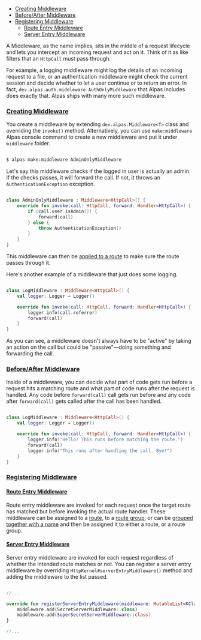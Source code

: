 - [Creating Middleware](#creating-middleware)
- [Before/After Middleware](#before-after)
- [Registering Middleware](#registering-middleware)
    - [Route Entry Middleware](#route-entry-middleware)
    - [Server Entry Middleware](#server-entry-middleware)

A Middleware, as the name implies, sits in the middle of a request lifecycle and lets you intercept an
incoming request and act on it. Think of it as like filters that an `HttpCall` must pass through. 

For example, a logging middleware might log the details of an incoming request to a file, or an authentication
middleware might check the current session and decide whether to let a user continue or to return an error.
In fact, `dev.alpas.auth.middleware.AuthOnlyMiddleware` that Alpas includes does exactly that. Alpas
ships with many more such middleware.

<a name="creating-middleware"></a>
### [Creating Middleware](#creating-middleware)

You create a middleware by extending `dev.alpas.Middleware<T>` class and overriding the `invoke()` method.
Alternatively, you can use `make:middleware` Alpas console command to create a new middleware and put
it under `middleware` folder.

```bash

$ alpas make:middleware AdminOnlyMiddleware

```

Let's say this middleware checks if the logged in user is actually an admin. If the checks passes,
it will forward the call. If not, it throws an `AuthenticationException` exception.

<span class="line-numbers" data-start="8" data-file="middleware/AdminOnlyMiddleware.kt">

```kotlin

class AdminOnlyMiddleware : Middleware<HttpCall>() {
    override fun invoke(call: HttpCall, forward: Handler<HttpCall>) {
        if (call.user.isAdmin()) {
            forward(call)
        } else {
            throw AuthenticationException()
        }
    }
}

```

</span>

This middleware can then be [applied to a route](/docs/routing#route-middleware) to make sure the route
passes through it.

Here's another example of a middleware that just does some logging.

<span class="line-numbers" data-start="7" data-file="middleware/LogMiddleware.kt">

```kotlin

class LogMiddleware : Middleware<HttpCall>() {
    val logger: Logger = Logger()

    override fun invoke(call: HttpCall, forward: Handler<HttpCall>) {
        logger.info(call.referrer)
        forward(call)
    }
}

```

</span>

As you can see, a middleware doesn't always have to be "active" by taking an action on the call
but could be "passive"—doing something and forwarding the call.

<a name="before-after"></a>
### [Before/After Middleware](#before-after)

Inside of a middleware, you can decide what part of code gets run before a request hits a matching route
and what part of code runs after the request is handled. Any code before `forward(call)` call gets
run before and any code after `forward(call)` gets called after the call has been handled.

<span class="line-numbers" data-start="7" data-file="middleware/LogMiddleware.kt">

```kotlin

class LogMiddleware : Middleware<HttpCall>() {
    val logger: Logger = Logger()

    override fun invoke(call: HttpCall, forward: Handler<HttpCall>) {
        logger.info("Hello! This runs before matching the route.")
        forward(call)
        logger.info("This runs after handling the call. Bye!")
    }
}

```

</span>

<a name="registering-middleware"></a>
### [Registering Middleware](#registering-middleware)

<a name="route-entry-middleware"></a>
#### [Route Entry Middleware](#route-entry-middleware)

Route entry middleware are invoked for each request once the target route has matched but before invoking
the actual route handler. These middleware can be assigned to a [route](#/docs/routing#route-middleware),
to a [route group](#/docs/routing#group-middleware), or can be
[grouped together with a name](#named-middleware-group)
and then be assigned it to either a route, or a route group.

<a name="server-entry-middleware"></a>
#### [Server Entry Middleware](#server-entry-middleware)

Server entry middleware are invoked for each request regardless of whether the intended route matches or not. 
You can register a server entry middleware by overriding `HttpKernel#serverEntryMiddleware()` method and
adding the middleware to the list passed.

<span class="line-numbers" data-start="18" data-file="HttpKernel.kt">

```kotlin

//...

override fun registerServerEntryMiddleware(middleware: MutableList<KClass<out Middleware<HttpCall>>>) {
    middleware.add(SecretServerMiddleware::class)
    middleware.add(SuperSecretServerMiddleware::class)
}

//...

```

</span>
